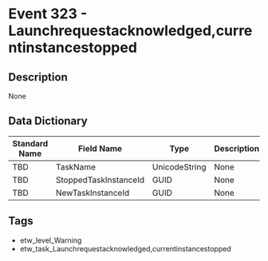 # Event 323 - Launchrequestacknowledged,currentinstancestopped

## Description
None

## Data Dictionary
|Standard Name|Field Name|Type|Description|Sample Value|
|---|---|---|---|---|
|TBD|TaskName|UnicodeString|None|`None`|
|TBD|StoppedTaskInstanceId|GUID|None|`None`|
|TBD|NewTaskInstanceId|GUID|None|`None`|

## Tags
* etw_level_Warning
* etw_task_Launchrequestacknowledged,currentinstancestopped